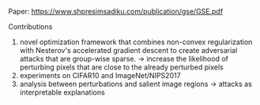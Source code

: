 Paper: https://www.shpresimsadiku.com/publication/gse/GSE.pdf

Contributions
1. novel optimization framework that combines non-convex regularization with Nesterov's accelerated gradient descent to create adversarial attacks that are group-wise sparse.
   -> increase the likelihood of perturbing pixels that are close to the already perturbed pixels
2. experiments on CIFAR10 and ImageNet/NIPS2017
3. analysis between perturbations and salient image regions -> attacks as interpretable explanations